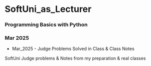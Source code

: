 # SoftUni_as_Lecturer

### Programming Basics with Python
### Mar 2025

- Mar_2025 - Judge Problems Solved in Class & Class Notes

SoftUni Judge problems &amp; Notes from my preparation &amp; real classes
